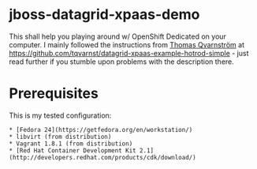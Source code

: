 # jboss-datagrid-xpaas-demo
This shall help you playing around w/ OpenShift Dedicated on your computer. I mainly followed the instructions from [Thomas Qvarnström](http://www.thomasqvarnstrom.com/) at https://github.com/tqvarnst/datagrid-xpaas-example-hotrod-simple - just read further if you stumble upon problems with the description there.

# Prerequisites
This is my tested configuration:

    * [Fedora 24](https://getfedora.org/en/workstation/)
    * libvirt (from distribution)
    * Vagrant 1.8.1 (from distribution) 
    * [Red Hat Container Development Kit 2.1](http://developers.redhat.com/products/cdk/download/)
    

